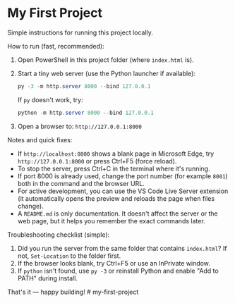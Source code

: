 # My First Project

Simple instructions for running this project locally.

How to run (fast, recommended):

1. Open PowerShell in this project folder (where `index.html` is).
2. Start a tiny web server (use the Python launcher if available):

   ```powershell
   py -3 -m http.server 8000 --bind 127.0.0.1
   ```

   If `py` doesn't work, try:

   ```powershell
   python -m http.server 8000 --bind 127.0.0.1
   ```

3. Open a browser to: `http://127.0.0.1:8000`

Notes and quick fixes:

- If `http://localhost:8000` shows a blank page in Microsoft Edge, try `http://127.0.0.1:8000` or press Ctrl+F5 (force reload).
- To stop the server, press Ctrl+C in the terminal where it's running.
- If port 8000 is already used, change the port number (for example `8001`) both in the command and the browser URL.
- For active development, you can use the VS Code Live Server extension (it automatically opens the preview and reloads the page when files change).
- A `README.md` is only documentation. It doesn't affect the server or the web page, but it helps you remember the exact commands later.

Troubleshooting checklist (simple):

1. Did you run the server from the same folder that contains `index.html`? If not, `Set-Location` to the folder first.
2. If the browser looks blank, try Ctrl+F5 or use an InPrivate window.
3. If `python` isn't found, use `py -3` or reinstall Python and enable "Add to PATH" during install.

That's it — happy building!
#   m y - f i r s t - p r o j e c t  
 